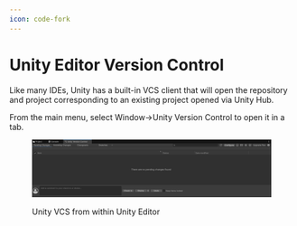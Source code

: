 ```yaml
---
icon: code-fork
---
```


# Unity Editor Version Control

Like many IDEs, Unity has a built-in VCS client that will open the repository and project corresponding to an existing project opened via Unity Hub.&#x20;

From the main menu, select Window->Unity Version Control to open it in a tab.

<figure><img src="../../.gitbook/assets/image (24).png" alt=""><figcaption><p>Unity VCS from within Unity Editor</p></figcaption></figure>

